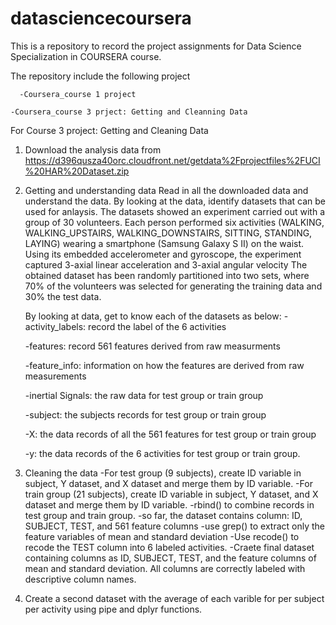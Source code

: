 # datasciencecoursera
This is a repository to record the project assignments for Data Science Specialization in COURSERA course.

The repository include the following project

      -Coursera_course 1 project
   
    -Coursera_course 3 prject: Getting and Cleanning Data


For Course 3 project: Getting and Cleaning Data

1. Download the analysis data from https://d396qusza40orc.cloudfront.net/getdata%2Fprojectfiles%2FUCI%20HAR%20Dataset.zip

2. Getting and understanding data
Read in all the downloaded data and understand the data. By looking at the data, identify datasets that can be used for anlaysis. The datasets showed an experiment carried out with a group of 30 volunteers. Each person performed six activities (WALKING, WALKING_UPSTAIRS, WALKING_DOWNSTAIRS, SITTING, STANDING, LAYING) wearing a smartphone (Samsung Galaxy S II) on the waist. Using its embedded accelerometer and gyroscope, the experiment captured 3-axial linear acceleration and 3-axial angular velocity The obtained dataset has been randomly partitioned into two sets, where 70% of the volunteers was selected for generating the training data and 30% the test data.

   By looking at data, get to know each of the datasets as below:
      -activity_labels: record the label of the 6 activities
  
      -features: record 561 features derived from raw measurments
  
      -feature_info: information on how the features are derived from raw measurements
  
      -inertial Signals: the raw data for test group or train group 
  
      -subject: the subjects records for test group or train group
  
      -X: the data records of all the 561 features for test group or train group
  
      -y: the data records of the 6 activities for test group or train group.

3. Cleaning the data
  -For test group (9 subjects), create ID variable in subject, Y dataset, and X dataset and merge them by ID variable.
  -For train group (21 subjects), create ID variable in subject, Y dataset, and X dataset and merge them by ID variable.
  -rbind() to combine records in test group and train group. 
  -so far, the dataset contains column: ID, SUBJECT, TEST, and 561 feature columns
  -use grep() to extract only the feature variables of mean and standard deviation
  -Use recode() to recode the TEST column into 6 labeled activities.
  -Craete final dataset containing columns as ID, SUBJECT, TEST, and the feature columns of mean and standard deviation. All columns are correctly labeled with descriptive column names.
  
  4. Create a second dataset with the average of each varible for per subject per activity using pipe and dplyr functions.
  
  


 
